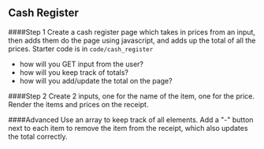 ## Cash Register
 
####Step 1
Create a cash register page which takes in prices from an input, then adds them do the page using javascript, and adds up the total of all the prices. Starter code is in `code/cash_register`

  * how will you GET input from the user?
  * how will you keep track of totals?
  * how will you add/update the total on the page?



####Step 2
Create 2 inputs, one for the name of the item, one for the price. Render the items and prices on the receipt.

####Advanced
Use an array to keep track of all elements. Add a "-" button next to each item to remove the item from the receipt, which also updates the total correctly.